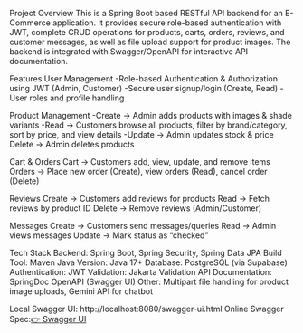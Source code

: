 Project Overview
This is a Spring Boot based RESTful API backend for an E-Commerce application. It provides secure role-based authentication with JWT, complete CRUD operations for products, carts, orders, reviews, and customer messages, as well as file upload support for product images. The backend is integrated with Swagger/OpenAPI for interactive API documentation.

Features
User Management
-Role-based Authentication & Authorization using JWT (Admin, Customer)
-Secure user signup/login (Create, Read)
-User roles and profile handling

Product Management 
-Create → Admin adds products with images & shade variants
-Read → Customers browse all products, filter by brand/category, sort by price, and view details
-Update → Admin updates stock & price
Delete → Admin deletes products

Cart & Orders
Cart  → Customers add, view, update, and remove items
Orders → Place new order (Create), view orders (Read), cancel order (Delete)

Reviews
Create → Customers add reviews for products
Read → Fetch reviews by product ID
Delete → Remove reviews (Admin/Customer)

Messages 
Create → Customers send messages/queries
Read → Admin views messages
Update → Mark status as “checked”

Tech Stack
Backend: Spring Boot, Spring Security, Spring Data JPA
Build Tool: Maven
Java Version: Java 17+
Database: PostgreSQL (via Supabase)
Authentication: JWT
Validation: Jakarta Validation
API Documentation: SpringDoc OpenAPI (Swagger UI)
Other: Multipart file handling for product image uploads, Gemini API for chatbot

Local Swagger UI: http://localhost:8080/swagger-ui.html
Online Swagger Spec:[👉 Swagger UI](https://editor.swagger.io/?url=https://raw.githubusercontent.com/HamdiaNouman-22/E-Commerce-Application/refs/heads/main/src/main/java/com/example/pinkbullmakeup/docs/api-docs.json)
